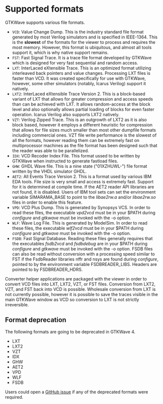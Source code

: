 # Supported formats

GTKWave supports various file formats.

- `VCD`: Value Change Dump. This is the industry standard file format
  generated by most Verilog simulators and is specified in IEEE-1364.
  This is the **slowest** of the formats for the viewer to process and
  requires the most memory. However, this format is ubiquitous, and
  almost all tools support it, which is why native support remains.
- `FST`: Fast Signal Trace. It is a trace file format developed by GTKWave
  which is designed for very fast sequential and random access.
- `LXT`: InterLaced eXtensible Trace. This is an optimized format
  utilizing interleaved back pointers and value changes. Processing
  LXT files is faster than VCD. It was created specifically for use
  with GTKWave, however, some other simulators (notably, Icarus
  Verilog) support it natively. 
- `LXT2`: InterLaced eXtensible Trace Version 2. This is a block-based
  variant of LXT that allows for greater compression and access speeds
  than can be achieved with LXT. It allows random-access at the block
  level and also optionally allows partial loading of blocks for even
  faster operation. Icarus Verilog also supports LXT2 natively.
- `VZT`: Verilog Zipped Trace. This is an outgrowth of LXT2 as it is
  also block based, however it employs a different heuristic for
  compression that allows for file sizes much smaller than most other
  dumpfile formats including commercial ones. VZT file write
  performance is the slowest of all the formats, however reading them
  can be extremely fast on multiprocessor machines as the file format
  has been designed such that the reader was able to be parallelized.
- `IDX`: VCD Recoder Index File. This format ussed to be written by
  GTKWave when instructed to generate fastload files. 
- `GHW`: GHDL Wave file. This is a nine state ("01XZHUWL-") file format
  written by the VHDL simulator GHDL.
- `AET2`: All Events Trace Version 2. This is a format used by various
  IBM EDA tools. File size is very small and access is extremely fast.
  Support for it is determined at compile time. If the AET2 reader API
  libraries are not found, it is disabled. Users of IBM tool sets can
  set the environment variable SIMARAMA_BASE to point to the
  *libae2rw.a* and/or *libae2rw.so* files in order to enable this
  feature.
- `VPD`: VCD Plus Dump. This is generated by Synopsys VCS. In order to
  read these files, the executable *vpd2vcd* must be in your \$PATH
  during *configure* and *gtkwave* must be invoked with the -o option.
- `WLF`: Wave Log File. This is generated by ModelSim. In order to read
  these files, the executable *wlf2vcd* must be in your \$PATH during
  *configure* and *gtkwave* must be invoked with the -o option.
- `FSDB`: Fast Signal Database. Reading these files generally requires
  that the executables *fsdb2vcd* and *fsdbdebug* are in your \$PATH
  during *configure* and *gtkwave* must be invoked with the -o option.
  FSDB files can also be read without conversion with a processing
  speed similar to FST if the FsdbReader libraries nffr and nsys are
  found during *configure*, pointed to by the environment variable
  FSDBREADER_LIBS. Headers are pointed to by FSDBREADER_HDRS.

Converter helper applications are packaged with the viewer in order to
convert VCD files into LXT, LXT2, VZT, or FST files. Conversion from
LXT2, VZT, and FST back into VCD is possible. Wholesale conversion from
LXT is not currently possible, however it is possible to save the traces
visible in the main GTKWave window as VCD so conversion to LXT is not
strictly irreversible.

## Format deprecation

The following formats are going to be deprecated in GTKWave 4.

* LXT
* LXT2
* VZT
* IDX
* GHW
* AET2
* VPD
* WLF
* FSDB

Users could open a [GitHub issue](https://github.com/gtkwave/gtkwave/issues)
if any of the deprecated formats were required.
